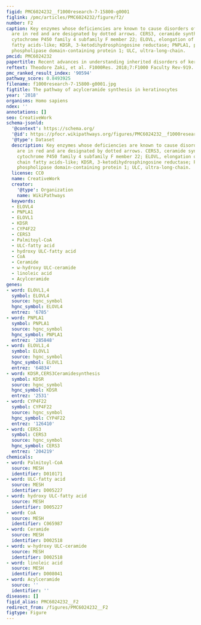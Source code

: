 ```yaml
---
figid: PMC6024232__f1000research-7-15800-g0001
figlink: /pmc/articles/PMC6024232/figure/f2/
number: F2
caption: Key enzymes whose deficiencies are known to cause disorders of keratinization
  are in red and are designated by dotted arrows. CERS3, ceramide synthase 3; CYP4F22,
  cytochrome P450 family 4 subfamily F member 22; ELOVL, elongation of very long chain
  fatty acids-like; KDSR, 3-ketodihydrosphingosine reductase; PNPLA1, patatin-like
  phospholipase domain-containing protein 1; ULC, ultra-long-chain.
pmcid: PMC6024232
papertitle: Recent advances in understanding inherited disorders of keratinization.
reftext: Theodore Zaki, et al. F1000Res. 2018;7:F1000 Faculty Rev-919.
pmc_ranked_result_index: '90594'
pathway_score: 0.8493925
filename: f1000research-7-15800-g0001.jpg
figtitle: The pathway of acylceramide synthesis in keratinocytes
year: '2018'
organisms: Homo sapiens
ndex: ''
annotations: []
seo: CreativeWork
schema-jsonld:
  '@context': https://schema.org/
  '@id': https://pfocr.wikipathways.org/figures/PMC6024232__f1000research-7-15800-g0001.html
  '@type': Dataset
  description: Key enzymes whose deficiencies are known to cause disorders of keratinization
    are in red and are designated by dotted arrows. CERS3, ceramide synthase 3; CYP4F22,
    cytochrome P450 family 4 subfamily F member 22; ELOVL, elongation of very long
    chain fatty acids-like; KDSR, 3-ketodihydrosphingosine reductase; PNPLA1, patatin-like
    phospholipase domain-containing protein 1; ULC, ultra-long-chain.
  license: CC0
  name: CreativeWork
  creator:
    '@type': Organization
    name: WikiPathways
  keywords:
  - ELOVL4
  - PNPLA1
  - ELOVL1
  - KDSR
  - CYP4F22
  - CERS3
  - Palmitoyl-CoA
  - ULC-fatty acid
  - hydroxy ULC-fatty acid
  - CoA
  - Ceramide
  - w-hydroxy ULC-ceramide
  - linoleic acid
  - Acylceramide
genes:
- word: ELOVL1,4
  symbol: ELOVL4
  source: hgnc_symbol
  hgnc_symbol: ELOVL4
  entrez: '6785'
- word: PNPLA1
  symbol: PNPLA1
  source: hgnc_symbol
  hgnc_symbol: PNPLA1
  entrez: '285848'
- word: ELOVL1,4
  symbol: ELOVL1
  source: hgnc_symbol
  hgnc_symbol: ELOVL1
  entrez: '64834'
- word: KDSR,CERS3Ceramidesynthesis
  symbol: KDSR
  source: hgnc_symbol
  hgnc_symbol: KDSR
  entrez: '2531'
- word: CYP4F22
  symbol: CYP4F22
  source: hgnc_symbol
  hgnc_symbol: CYP4F22
  entrez: '126410'
- word: CERS3
  symbol: CERS3
  source: hgnc_symbol
  hgnc_symbol: CERS3
  entrez: '204219'
chemicals:
- word: Palmitoyl-CoA
  source: MESH
  identifier: D010171
- word: ULC-fatty acid
  source: MESH
  identifier: D005227
- word: hydroxy ULC-fatty acid
  source: MESH
  identifier: D005227
- word: CoA
  source: MESH
  identifier: C065987
- word: Ceramide
  source: MESH
  identifier: D002518
- word: w-hydroxy ULC-ceramide
  source: MESH
  identifier: D002518
- word: linoleic acid
  source: MESH
  identifier: D008041
- word: Acylceramide
  source: ''
  identifier: ''
diseases: []
figid_alias: PMC6024232__F2
redirect_from: /figures/PMC6024232__F2
figtype: Figure
---
```


